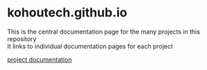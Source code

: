 # kohoutech.github.io

This is the central documentation page for the many projects in this repository  
It links to individual documentation pages for each project

<a href="https://kohoutech.github.io/">project documentation</a><br/>

